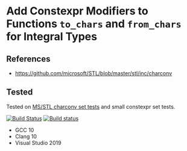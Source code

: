 # Add Constexpr Modifiers to Functions `to_chars` and `from_chars` for Integral Types

## References

* <https://github.com/microsoft/STL/blob/master/stl/inc/charconv>

## Tested

Tested on [MS/STL charconv set tests](https://github.com/microsoft/STL/tree/master/tests/std/tests/P0067R5_charconv) and small constexpr set tests.

[![Build Status](https://travis-ci.org/Neargye/charconv-constexpr-proposal.svg?branch=master)](https://travis-ci.org/Neargye/charconv-constexpr-proposal)
[![Build status](https://ci.appveyor.com/api/projects/status/vmpejqk5uyts2ify/branch/master?svg=true)](https://ci.appveyor.com/project/Neargye/charconv-constexpr-proposal/branch/master)

* GCC 10
* Clang 10
* Visual Studio 2019
